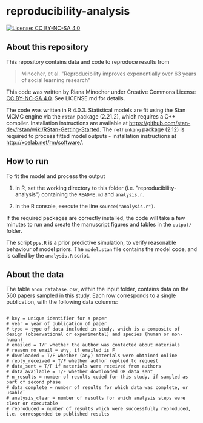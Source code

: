 reproducibility-analysis
============

[![License: CC BY-NC-SA 4.0](https://licensebuttons.net/l/by-nc-sa/4.0/80x15.png)](https://creativecommons.org/licenses/by-nc-sa/4.0/)

## About this repository

This repository contains data and code to reproduce results from

> Minocher, et al. "Reproducibility improves exponentially over 63 years of social learning research"

This code was written by Riana Minocher under Creative Commons License [CC BY-NC-SA 4.0](https://creativecommons.org/licenses/by-nc-sa/4.0/). See LICENSE.md for details.

The code was written in R 4.0.3. Statistical models are fit using the Stan MCMC engine via the `rstan` package (2.21.2), which requires a C++ compiler. Installation instructions are available at https://github.com/stan-dev/rstan/wiki/RStan-Getting-Started. The `rethinking` package (2.12) is required to process fitted model outputs - installation instructions at http://xcelab.net/rm/software/.

## How to run

To fit the model and process the output

1. In R, set the working directory to this folder (i.e. "reproducibility-analysis") containing the `README.md` and `analysis.r`.

2. In the R console, execute the line `source("analysis.r")`.

If the required packages are correctly installed, the code will take a few minutes to run and create the manuscript figures and tables in the `output/` folder. 

The script `pps.R` is a prior predictive simulation, to verify reasonable behaviour of model priors. The `model.stan` file contains the model code, and is called by the `analysis.R` script.

## About the data

The table `anon_database.csv`, within the input folder, contains data on the 560 papers sampled in this study. Each row corresponds to a single publication, with the following data columns:

```

# key = unique identifier for a paper
# year = year of publication of paper
# type = type of data included in study, which is a composite of design (observational or experimental) and species (human or non-human)
# emailed = T/F whether the author was contacted about materials
# reason_no_email = why, if emailed is F
# downloaded = T/F whether (any) materials were obtained online
# reply_received = T/F whether author replied to request
# data_sent = T/F if materials were received from authors
# data_available = T/F whether downloaded OR data_sent
# n_results = number of results coded for this study, if sampled as part of second phase
# data_complete = number of results for which data was complete, or usable
# analysis_clear = number of results for which analysis steps were clear or executable
# reproduced = number of results which were successfully reproduced, i.e. corresponded to published results

```
